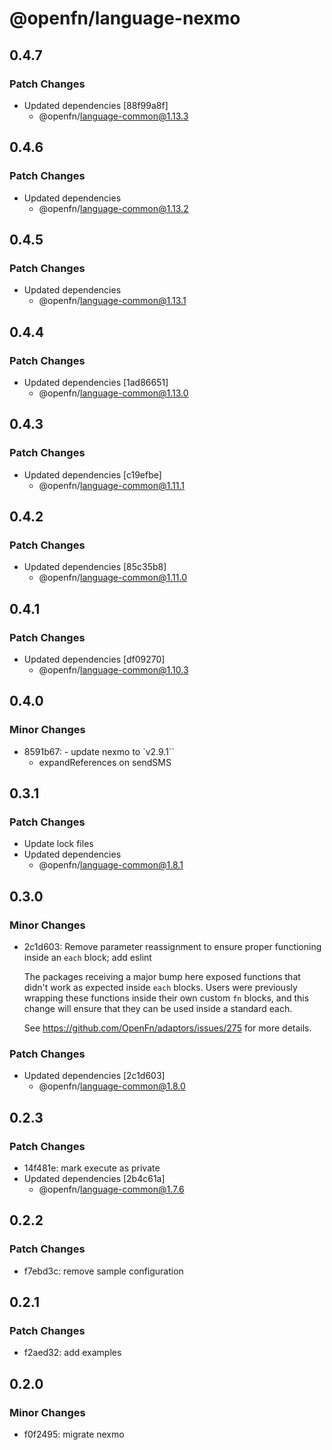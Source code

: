 # @openfn/language-nexmo

## 0.4.7

### Patch Changes

- Updated dependencies [88f99a8f]
  - @openfn/language-common@1.13.3

## 0.4.6

### Patch Changes

- Updated dependencies
  - @openfn/language-common@1.13.2

## 0.4.5

### Patch Changes

- Updated dependencies
  - @openfn/language-common@1.13.1

## 0.4.4

### Patch Changes

- Updated dependencies [1ad86651]
  - @openfn/language-common@1.13.0

## 0.4.3

### Patch Changes

- Updated dependencies [c19efbe]
  - @openfn/language-common@1.11.1

## 0.4.2

### Patch Changes

- Updated dependencies [85c35b8]
  - @openfn/language-common@1.11.0

## 0.4.1

### Patch Changes

- Updated dependencies [df09270]
  - @openfn/language-common@1.10.3

## 0.4.0

### Minor Changes

- 8591b67: - update nexmo to `v2.9.1``
  - expandReferences on sendSMS

## 0.3.1

### Patch Changes

- Update lock files
- Updated dependencies
  - @openfn/language-common@1.8.1

## 0.3.0

### Minor Changes

- 2c1d603: Remove parameter reassignment to ensure proper functioning inside an
  `each` block; add eslint

  The packages receiving a major bump here exposed functions that didn't work as
  expected inside `each` blocks. Users were previously wrapping these functions
  inside their own custom `fn` blocks, and this change will ensure that they can
  be used inside a standard each.

  See https://github.com/OpenFn/adaptors/issues/275 for more details.

### Patch Changes

- Updated dependencies [2c1d603]
  - @openfn/language-common@1.8.0

## 0.2.3

### Patch Changes

- 14f481e: mark execute as private
- Updated dependencies [2b4c61a]
  - @openfn/language-common@1.7.6

## 0.2.2

### Patch Changes

- f7ebd3c: remove sample configuration

## 0.2.1

### Patch Changes

- f2aed32: add examples

## 0.2.0

### Minor Changes

- f0f2495: migrate nexmo
